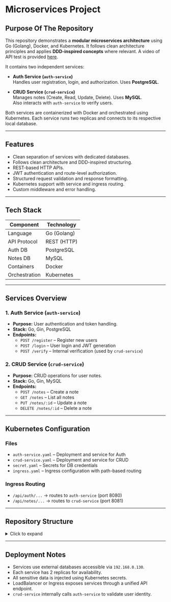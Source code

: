 # Microservices Project

## Purpose Of The Repository

This repository demonstrates a **modular microservices architecture** using Go (Golang), Docker, and Kubernetes. It follows clean architecture principles and applies **DDD-inspired concepts** where relevant. 
A video of API test is provided [here](static/go-microservice-insomnia-screenrecord.webm).

It contains two independent services:

- **Auth Service (`auth-service`)**  
  Handles user registration, login, and authorization. Uses **PostgreSQL**.

- **CRUD Service (`crud-service`)**  
  Manages notes (Create, Read, Update, Delete). Uses **MySQL**.  
  Also interacts with `auth-service` to verify users.

Both services are containerized with Docker and orchestrated using Kubernetes. Each service runs two replicas and connects to its respective local database.

---

## Features

- Clean separation of services with dedicated databases.
- Follows clean architecture and DDD-inspired structuring.
- REST-based HTTP APIs.
- JWT authentication and route-level authorization.
- Structured request validation and response formatting.
- Kubernetes support with service and ingress routing.
- Custom middleware and error handling.

---

## Tech Stack

| Component         | Technology    |
|------------------|---------------|
| Language         | Go (Golang)   |
| API Protocol     | REST (HTTP)   |
| Auth DB          | PostgreSQL    |
| Notes DB         | MySQL         |
| Containers       | Docker        |
| Orchestration    | Kubernetes    |

---

## Services Overview

### 1. Auth Service (`auth-service`)

- **Purpose:** User authentication and token handling.
- **Stack:** Go, Gin, PostgreSQL
- **Endpoints:**
  - `POST /register` – Register new users
  - `POST /login` – User login and JWT generation
  - `POST /verify` – Internal verification (used by `crud-service`)

### 2. CRUD Service (`crud-service`)

- **Purpose:** CRUD operations for user notes.
- **Stack:** Go, Gin, MySQL
- **Endpoints:**
  - `POST /notes` – Create a note
  - `GET /notes` – List all notes
  - `PUT /notes/:id` – Update a note
  - `DELETE /notes/:id` – Delete a note

---

## Kubernetes Configuration

### Files

- `auth-service.yaml` – Deployment and service for Auth
- `crud-service.yaml` – Deployment and service for CRUD
- `secret.yaml` – Secrets for DB credentials
- `ingress.yaml` – Ingress configuration with path-based routing

### Ingress Routing

- `/api/auth/...` → routes to `auth-service` (port 8080)
- `/api/notes/...` → routes to `crud-service` (port 8081)

---

## Repository Structure

<details>
<summary>Click to expand</summary>

```plaintext
.
├── auth-service
│   ├── cmd
│   │   └── myapp
│   │       └── main.go
│   ├── Dockerfile
│   ├── go.mod
│   ├── go.sum
│   ├── internal
│   │   ├── auth
│   │   │   └── auth.go
│   │   ├── controller
│   │   │   └── auth
│   │   │       └── auth_controller.go
│   │   ├── db
│   │   │   └── postgresql.go
│   │   ├── middleware
│   │   │   └── authentication.go
│   │   ├── model
│   │   │   └── user.go
│   │   ├── repository
│   │   │   └── auth
│   │   │       └── user_repository.go
│   │   ├── route
│   │   │   └── auth_route.go
│   │   ├── service
│   │   │   └── auth
│   │   │       └── auth_service.go
│   │   ├── util
│   │   │   └── response
│   │   │       └── response.go
│   │   └── validator
│   │       └── auth
│   │           ├── login_request.go
│   │           └── register_request.go
│   └── tmp
│       └── build-errors.log
├── crud-service
│   ├── cmd
│   │   └── myapp
│   │       └── main.go
│   ├── Dockerfile
│   ├── go.mod
│   ├── go.sum
│   └── internal
│       ├── auth
│       │   └── auth.go
│       ├── controller
│       │   └── note_controller.go
│       ├── db
│       │   └── mysql.go
│       ├── middleware
│       │   └── authentication.go
│       ├── model
│       │   └── note.go
│       ├── repository
│       │   └── note_repository.go
│       ├── route
│       │   └── note_route.go
│       ├── util
│       │   └── response
│       │       └── response.go
│       └── validator
│           └── note
│               ├── create_request.go
│               ├── update_request.go
│               └── validate_note.go
├── k8s-configs
│   ├── auth-service.yaml
│   ├── crud-service.yaml
│   ├── ingress.yaml
│   └── db-secret.example.yaml
├── LICENSE
├── README.md
└── static
    ├── go-microservice-insomnia-screenrecord.webm
    └── vs-code-go-profile.code-profile
```

</details>

---

## Deployment Notes

- Services use external databases accessible via `192.168.0.130`.
- Each service has 2 replicas for availability.
- All sensitive data is injected using Kubernetes secrets.
- LoadBalancer or Ingress exposes services through a unified API endpoint.
- `crud-service` internally calls `auth-service` to validate user identity.
